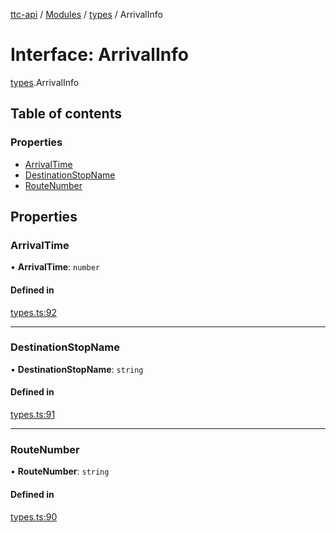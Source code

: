 [ttc-api](../README.md) / [Modules](../modules.md) / [types](../modules/types.md) / ArrivalInfo

# Interface: ArrivalInfo

[types](../modules/types.md).ArrivalInfo

## Table of contents

### Properties

- [ArrivalTime](types.ArrivalInfo.md#arrivaltime)
- [DestinationStopName](types.ArrivalInfo.md#destinationstopname)
- [RouteNumber](types.ArrivalInfo.md#routenumber)

## Properties

### ArrivalTime

• **ArrivalTime**: `number`

#### Defined in

[types.ts:92](https://github.com/sunney-x/ttc-api/blob/624d85c/src/types.ts#L92)

___

### DestinationStopName

• **DestinationStopName**: `string`

#### Defined in

[types.ts:91](https://github.com/sunney-x/ttc-api/blob/624d85c/src/types.ts#L91)

___

### RouteNumber

• **RouteNumber**: `string`

#### Defined in

[types.ts:90](https://github.com/sunney-x/ttc-api/blob/624d85c/src/types.ts#L90)

